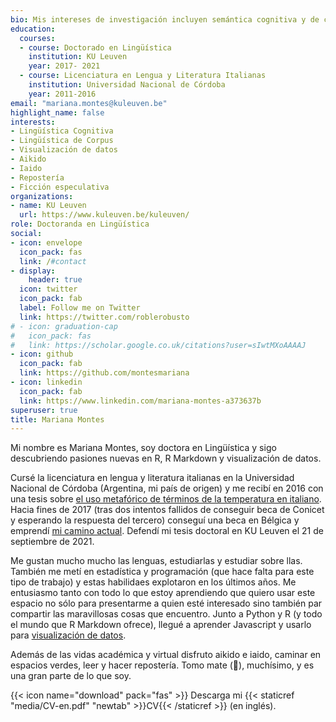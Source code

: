 ```yaml
---
bio: Mis intereses de investigación incluyen semántica cognitiva y de corpus y visualización de datos.
education:
  courses:
  - course: Doctorado en Lingüística
    institution: KU Leuven
    year: 2017- 2021
  - course: Licenciatura en Lengua y Literatura Italianas
    institution: Universidad Nacional de Córdoba
    year: 2011-2016
email: "mariana.montes@kuleuven.be"
highlight_name: false
interests:
- Lingüística Cognitiva
- Lingüística de Corpus
- Visualización de datos
- Aikido
- Iaido
- Repostería
- Ficción especulativa
organizations:
- name: KU Leuven
  url: https://www.kuleuven.be/kuleuven/
role: Doctoranda en Lingüística
social:
- icon: envelope
  icon_pack: fas
  link: /#contact
- display:
    header: true
  icon: twitter
  icon_pack: fab
  label: Follow me on Twitter
  link: https://twitter.com/roblerobusto
# - icon: graduation-cap
#   icon_pack: fas
#   link: https://scholar.google.co.uk/citations?user=sIwtMXoAAAAJ
- icon: github
  icon_pack: fab
  link: https://github.com/montesmariana
- icon: linkedin
  icon_pack: fab
  link: https://www.linkedin.com/mariana-montes-a373637b
superuser: true
title: Mariana Montes
---
```


Mi nombre es Mariana Montes, soy doctora en Lingüística y sigo descubriendo pasiones nuevas en R, R Markdown y visualización de datos.

Cursé la licenciatura en lengua y literatura italianas en la Universidad Nacional de Córdoba (Argentina, mi país de origen) y me recibí en 2016 con una tesis sobre [el uso metafórico de términos de la temperatura en italiano](https://rdu.unc.edu.ar/bitstream/handle/11086/14119/Mariana%20Montes.pdf?sequence=1&isAllowed=y). Hacia fines de 2017 (tras dos intentos fallidos de conseguir beca de Conicet y esperando la respuesta del tercero) conseguí una beca en Bélgica y emprendí [mi camino actual](https://www.arts.kuleuven.be/ling/qlvl/people/pages/00118974). Defendí mi tesis doctoral en KU Leuven el 21 de septiembre de 2021.

Me gustan mucho mucho las lenguas, estudiarlas y estudiar sobre llas. También me metí en estadística y programación (que hace falta para este tipo de trabajo) y estas habilidaes explotaron en los últimos años. Me entusiasmo tanto con todo lo que estoy aprendiendo que quiero usar este espacio no sólo para presentarme a quien esté interesado sino también par compartir las maravillosas cosas que encuentro. Junto a Python y R (y todo el mundo que R Markdown ofrece), llegué a aprender Javascript y usarlo para [visualización de datos](https://qlvl.github.io/NephoVis/).

Además de las vidas académica y virtual disfruto aikido e iaido, caminar en espacios verdes, leer y hacer repostería. Tomo mate (🧉), muchísimo, y es una gran parte de lo que soy.

{{< icon name="download" pack="fas" >}} Descarga mi {{< staticref "media/CV-en.pdf" "newtab" >}}CV{{< /staticref >}} (en inglés).
